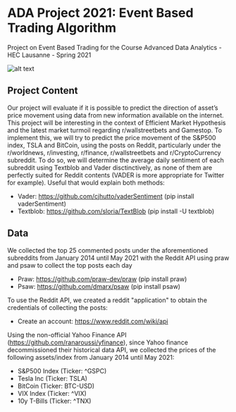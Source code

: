 # ADA Project 2021: Event Based Trading Algorithm
Project on Event Based Trading for the Course Advanced Data Analytics - HEC Lausanne - Spring 2021

![alt text](https://camo.githubusercontent.com/c327657381291ed9f2e8866cb96ac4861431d9c244b7b14dcf4e1470cbf632da/68747470733a2f2f75706c6f61642e77696b696d656469612e6f72672f77696b6970656469612f636f6d6d6f6e732f7468756d622f612f61332f4845435f4c617573616e6e655f6c6f676f2e7376672f32393370782d4845435f4c617573616e6e655f6c6f676f2e7376672e706e67)

## Project Content

Our project will evaluate if it is possible to predict the direction of asset’s price movement using data from new information available on the internet. This project will be interesting in the context of Efficient Market Hypothesis and the latest market turmoil regarding r/wallstreetbets and Gamestop. To implement this, we will try to predict the price movement of the S&P500 index, TSLA and BitCoin, using the posts on Reddit, particularly under the r/worldnews, r/investing, r/finance, r/wallstreetbets and r/CryptoCurrency subreddit. To do so, we will determine the average daily sentiment of each subreddit using Textblob and Vader disctinctively, as none of them are perfectly suited for Reddit contents (VADER is more appropriate for Twitter for example). Useful that would explain both methods:

* Vader: https://github.com/cjhutto/vaderSentiment (pip install vaderSentiment)
* Textblob: https://github.com/sloria/TextBlob (pip install -U textblob) 

## Data 
We collected the top 25 commented posts under the aforementioned subreddits from January 2014 until May 2021 with the Reddit API using praw and psaw to collect the top posts each day 

* Praw: https://github.com/praw-dev/praw (pip install praw)
* Psaw: https://github.com/dmarx/psaw (pip install psaw)

To use the Reddit API, we created a reddit "application" to obtain the credentials of collecting the posts:

* Create an account: https://www.reddit.com/wiki/api

Using the non-official Yahoo Finance API (https://github.com/ranaroussi/yfinance), since Yahoo finance decommissioned their historical data API, we collected the prices of the following assets/index from January 2014 until May 2021:

* S&P500 Index (Ticker: ^GSPC)
* Tesla Inc (Ticker: TSLA)
* BitCoin (Ticker: BTC-USD)
* VIX Index (Ticker: ^VIX)
* 10y T-Bills (Ticker: ^TNX)
